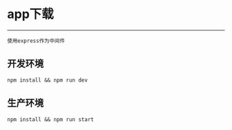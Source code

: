 # app下载
***

    使用express作为中间件


## 开发环境
```
npm install && npm run dev
```

## 生产环境
```
npm install && npm run start
```
